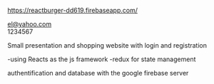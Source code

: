 https://reactburger-dd619.firebaseapp.com/

el@yahoo.com  
1234567

Small presentation and shopping website with login and registration

-using Reacts as the js framework
-redux for state management

authentification and database with the google firebase server
